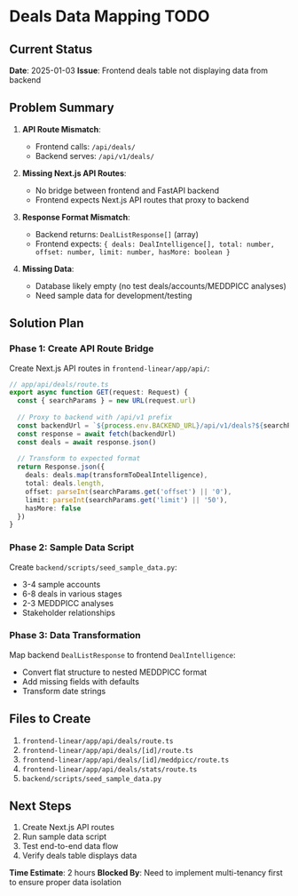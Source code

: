 # Deals Data Mapping TODO

## Current Status
**Date**: 2025-01-03
**Issue**: Frontend deals table not displaying data from backend

## Problem Summary
1. **API Route Mismatch**: 
   - Frontend calls: `/api/deals/`
   - Backend serves: `/api/v1/deals/`

2. **Missing Next.js API Routes**: 
   - No bridge between frontend and FastAPI backend
   - Frontend expects Next.js API routes that proxy to backend

3. **Response Format Mismatch**:
   - Backend returns: `DealListResponse[]` (array)
   - Frontend expects: `{ deals: DealIntelligence[], total: number, offset: number, limit: number, hasMore: boolean }`

4. **Missing Data**:
   - Database likely empty (no test deals/accounts/MEDDPICC analyses)
   - Need sample data for development/testing

## Solution Plan

### Phase 1: Create API Route Bridge
Create Next.js API routes in `frontend-linear/app/api/`:

```typescript
// app/api/deals/route.ts
export async function GET(request: Request) {
  const { searchParams } = new URL(request.url)
  
  // Proxy to backend with /api/v1 prefix
  const backendUrl = `${process.env.BACKEND_URL}/api/v1/deals?${searchParams}`
  const response = await fetch(backendUrl)
  const deals = await response.json()
  
  // Transform to expected format
  return Response.json({
    deals: deals.map(transformToDealIntelligence),
    total: deals.length,
    offset: parseInt(searchParams.get('offset') || '0'),
    limit: parseInt(searchParams.get('limit') || '50'),
    hasMore: false
  })
}
```

### Phase 2: Sample Data Script
Create `backend/scripts/seed_sample_data.py`:
- 3-4 sample accounts
- 6-8 deals in various stages
- 2-3 MEDDPICC analyses
- Stakeholder relationships

### Phase 3: Data Transformation
Map backend `DealListResponse` to frontend `DealIntelligence`:
- Convert flat structure to nested MEDDPICC format
- Add missing fields with defaults
- Transform date strings

## Files to Create
1. `frontend-linear/app/api/deals/route.ts`
2. `frontend-linear/app/api/deals/[id]/route.ts`
3. `frontend-linear/app/api/deals/[id]/meddpicc/route.ts`
4. `frontend-linear/app/api/deals/stats/route.ts`
5. `backend/scripts/seed_sample_data.py`

## Next Steps
1. Create Next.js API routes
2. Run sample data script
3. Test end-to-end data flow
4. Verify deals table displays data

**Time Estimate**: 2 hours
**Blocked By**: Need to implement multi-tenancy first to ensure proper data isolation
